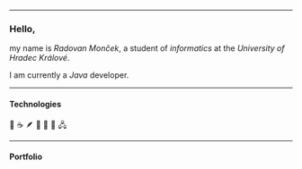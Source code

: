 
<hr>

### Hello,

my name is *Radovan Monček*, a student of *informatics* at the *University of Hradec Králové*.

I am currently a *Java* developer.

<hr>

#### Technologies

🐋 ☕ 🪶 🐘 🐬 🐧 🖧

<hr>

#### Portfolio
